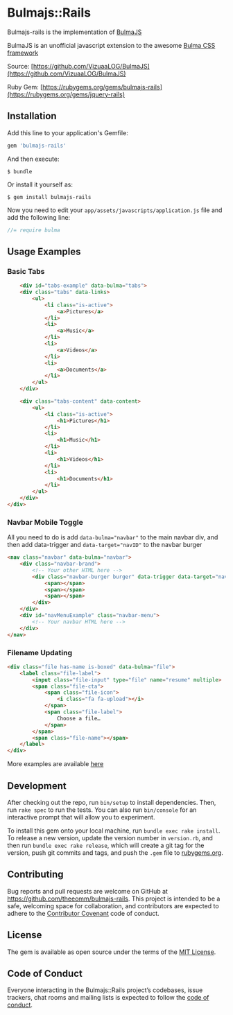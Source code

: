 # Bulmajs::Rails

Bulmajs-rails is the implementation of [BulmaJS](https://github.com/VizuaaLOG/BulmaJS)

BulmaJS is an unofficial javascript extension to the awesome [Bulma CSS framework](https://bulma.io)

Source: [https://github.com/VizuaaLOG/BulmaJS](https://github.com/VizuaaLOG/BulmaJS)

Ruby Gem: [https://rubygems.org/gems/bulmajs-rails](https://rubygems.org/gems/jquery-rails)

## Installation

Add this line to your application's Gemfile:

```ruby
gem 'bulmajs-rails'
```

And then execute:

    $ bundle

Or install it yourself as:

    $ gem install bulmajs-rails

Now you need to edit your `app/assets/javascripts/application.js` file and add the following line:

```javascript
//= require bulma
```

## Usage Examples

### Basic Tabs

```html
    <div id="tabs-example" data-bulma="tabs">
    <div class="tabs" data-links>
        <ul>
            <li class="is-active">
                <a>Pictures</a>
            </li>
            <li>
                <a>Music</a>
            </li>
            <li>
                <a>Videos</a>
            </li>
            <li>
                <a>Documents</a>
            </li>
        </ul>
    </div>

    <div class="tabs-content" data-content>
        <ul>
            <li class="is-active">
                <h1>Pictures</h1>
            </li>
            <li>
                <h1>Music</h1>
            </li>
            <li>
                <h1>Videos</h1>
            </li>
            <li>
                <h1>Documents</h1>
            </li>
        </ul>
    </div>
</div>
```

### Navbar Mobile Toggle

All you need to do is add `data-bulma="navbar"` to the main navbar div, and then add data-trigger and `data-target="navID"` to the navbar burger

```html
<nav class="navbar" data-bulma="navbar">
    <div class="navbar-brand">
        <!-- Your other HTML here -->
        <div class="navbar-burger burger" data-trigger data-target="navMenuExample">
            <span></span>
            <span></span>
            <span></span>
        </div>
    </div>
    <div id="navMenuExample" class="navbar-menu">
        <!-- Your navbar HTML here -->
    </div>
</nav>
```

### Filename Updating

```html
<div class="file has-name is-boxed" data-bulma="file">
    <label class="file-label">
        <input class="file-input" type="file" name="resume" multiple>
        <span class="file-cta">
            <span class="file-icon">
                <i class="fa fa-upload"></i>
            </span>
            <span class="file-label">
                Choose a file…
            </span>
        </span>
        <span class="file-name"></span>
    </label>
</div>
```

More examples are available [here](https://vizuaalog.github.io/BulmaJS)

## Development

After checking out the repo, run `bin/setup` to install dependencies. Then, run `rake spec` to run the tests. You can also run `bin/console` for an interactive prompt that will allow you to experiment.

To install this gem onto your local machine, run `bundle exec rake install`. To release a new version, update the version number in `version.rb`, and then run `bundle exec rake release`, which will create a git tag for the version, push git commits and tags, and push the `.gem` file to [rubygems.org](https://rubygems.org).

## Contributing

Bug reports and pull requests are welcome on GitHub at https://github.com/theeomm/bulmajs-rails. This project is intended to be a safe, welcoming space for collaboration, and contributors are expected to adhere to the [Contributor Covenant](http://contributor-covenant.org) code of conduct.

## License

The gem is available as open source under the terms of the [MIT License](https://opensource.org/licenses/MIT).

## Code of Conduct

Everyone interacting in the Bulmajs::Rails project’s codebases, issue trackers, chat rooms and mailing lists is expected to follow the [code of conduct](https://github.com/theeomm/bulmajs-rails/blob/master/CODE_OF_CONDUCT.md).
